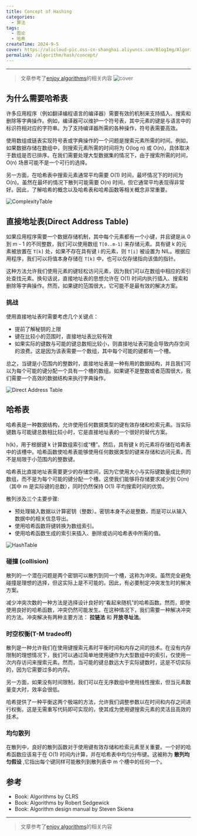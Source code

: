 ```yaml
---
title: Concept of Hashing
categories:
  - 算法
tags:
  - 图论
  - 哈希
createTime: 2024-9-5
cover: https://alicloud-pic.oss-cn-shanghai.aliyuncs.com/BlogImg/Algorithm/Hash/Concept/cover.png
permalink: /algorithm/hash/concept/
---
```

---

> 文章参考了[enjoy algorithms](enjoyalgorithms.com)的相关内容
![cover]( https://alicloud-pic.oss-cn-shanghai.aliyuncs.com/BlogImg/Algorithm/Hash/Concept/cover.png)
<!-- more -->

## 为什么需要哈希表

许多应用程序（例如翻译编程语言的编译器）需要有效的机制来支持插入、搜索和删除等字典操作。例如，编译器可以维护一个符号表，其中元素的键是与语言中的标识符相对应的字符串。为了支持编译器所需的各种操作，符号表需要高效。

使用数组或链表实现符号表或字典操作的一个问题是搜索元素所需的时间。例如，如果数据存储在数组中，则搜索元素所需的时间将为 O(log n) 或 O(n)，具体取决于数组是否已排序。在我们需要处理大型数据集的情况下，由于搜索所需的时间，O(n) 场景可能不是一个可行的选择。

另一方面，在哈希表中搜索元素通常平均需要 O(1) 时间，最坏情况下的时间为 O(n)。虽然在最坏的情况下散列可能需要 O(n) 时间，但它通常平均表现得非常好。因此，了解哈希的概念以及哈希表和哈希函数等相关概念非常重要。

![ComplexityTable](https://alicloud-pic.oss-cn-shanghai.aliyuncs.com/BlogImg/Algorithm/Hash/Concept/ComplexityTable.png)

## 直接地址表(Direct Address Table)

如果应用程序需要一个数据存储机制，其中每个元素都有一个小键，并且键是从 0 到 m - 1 的不同整数，我们可以使用数组 `T[0..m-1]` 来存储元素。具有键 k 的元素被放置在 `T[k]` 处，如果不存在具有键 i 的元素，则 `T[i]` 被设置为 NIL。根据应用程序，我们可以将值本身存储在 `T[k]` 中，也可以仅存储指向该值的指针。

这种方法允许我们使用元素的键轻松访问元素，因为我们可以在数组中相应的索引处查找元素。换句话说，直接地址表的思想允许在 O(1) 时间内执行插入、搜索和删除等字典操作。然而，如果键的范围很大，它可能不是最有效的解决方案。

### 挑战

使用直接地址表时需要考虑几个关键点：

+ 提前了解秘钥的上限
+ 键在比较小的范围时，直接地址表比较有效
+ 如果实际的键数与可能的键总数相比较小，则直接地址表可能会导致内存空间的浪费。这是因为该表需要一个数组，其中每个可能的键都有一个槽。

总之，当键是小范围内的整数时，直接地址表是一种有用的数据结构，并且我们可以为每个可能的键分配一个具有一个槽的数组。如果键不是整数或者范围很大，我们需要一个高效的数据结构来执行字典操作。

![Direct Address Table](https://alicloud-pic.oss-cn-shanghai.aliyuncs.com/BlogImg/Algorithm/Hash/Concept/DirectAddressTable.png)

## 哈希表

哈希表是一种数据结构，允许使用任何数据类型的键有效存储和检索元素。当实际键数与可能键总数相比较小时，它是直接地址表的一个很好的替代方案。

h(k)，用于根据键 k 计算数组索引或“槽”。然后，具有键 k 的元素将存储在哈希表中的该槽中。哈希函数使哈希表能够使用任何数据类型的键来存储和访问元素，而不是局限于小范围内的整数键。

哈希表比直接地址表需要更少的存储空间，因为它使用大小与实际键数量成比例的数组，而不是为每个可能的键分配一个槽。这使我们能够将存储要求减少到 O(m)（其中 m 是实际键的总数），同时仍然保持 O(1) 平均搜索时间的优势。

散列涉及三个主要步骤:

+ 预处理输入数据以计算密钥（整数）。密钥本身不必是整数，而是可以从输入数据中的相关信息导出。
+ 使用哈希函数将键转换为数组索引。
+ 使用哈希函数生成的索引来插入、删除或访问哈希表中所需的值。

![HashTable](https://alicloud-pic.oss-cn-shanghai.aliyuncs.com/BlogImg/Algorithm/Hash/Concept/HashTable.png)

### 碰撞 (collision)

散列的一个潜在问题是两个密钥可以散列到同一个槽，这称为冲突。虽然完全避免碰撞是理想的选择，但这实际上是不可能的。因此，有必要制定冲突发生时的解决方案。

减少冲突次数的一种方法是选择设计良好的“看起来随机”的哈希函数。然而，即使使用良好的哈希函数，冲突仍然可能发生。在这种情况下，我们需要一种解决冲突的方法。冲突解决有两种主要方法： **拉链法** 和 **开放寻址法**。

### 时空权衡(T-M tradeoff)

散列是一种允许我们在使用键搜索元素时平衡时间和内存之间的技术。在没有内存限制的理想情况下，我们可以通过简单地使用键作为大型数组中的索引，仅使用一次内存访问来搜索元素。然而，当可能的键总数远大于实际键数时，这是不切实际的，因为它需要过多的内存。

另一方面，如果没有时间限制，我们可以在无序数组中使用线性搜索，但当元素数量变大时，效率会很低。

哈希提供了一种平衡这两个极端的方法，允许我们调整参数以在时间和内存之间进行权衡。这是无需重写代码即可实现的，使其成为使用键搜索元素的灵活且高效的技术。

### 均匀散列

在散列中，良好的散列函数对于使用键有效存储和检索元素至关重要。一个好的哈希函数应该易于在 O(1) 时间内计算，并在哈希表中均匀分布键。这被称为 **散列均匀假设** ,它指出每个键同样可能散列到散列表中 m 个槽中的任何一个。


## 参考

+ Book: Algorithms by CLRS
+ Book: Algorithms by Robert Sedgewick
+ Book: Algorithm design manual by Steven Skiena


---

> 文章参考了[enjoy algorithms](enjoyalgorithms.com)的相关内容
